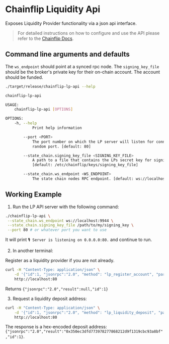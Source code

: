 # Chainflip Liquidity Api

Exposes Liquidity Provider functionality via a json api interface.

> For detailed instructions on how to configure and use the API please refer to the  [Chainflip Docs](https://docs.chainflip.io/integration/liquidity-provision/lp-api).

## Command line arguments and defaults

The `ws_endpoint` should point at a synced rpc node.
The `signing_key_file` should be the broker's private key for their on-chain account. The account should be funded.

```bash copy
./target/release/chainflip-lp-api --help
```

```sh
chainflip-lp-api

USAGE:
    chainflip-lp-api [OPTIONS]

OPTIONS:
    -h, --help
            Print help information

        --port <PORT>
            The port number on which the LP server will listen for connections. Use 0 to assign a
            random port. [default: 80]

        --state_chain.signing_key_file <SIGNING_KEY_FILE>
            A path to a file that contains the LPs secret key for signing extrinsics. 
            [default: /etc/chainflip/keys/signing_key_file]

        --state_chain.ws_endpoint <WS_ENDPOINT>
            The state chain nodes RPC endpoint. [default: ws://localhost:9944]
```

## Working Example

1. Run the LP API server with the following command:

```bash copy
./chainflip-lp-api \
 --state_chain.ws_endpoint ws://localhost:9944 \
 --state_chain.signing_key_file /path/to/my/signing_key \
 --port 80 # or whatever port you want to use
```

It will print `🎙 Server is listening on 0.0.0.0:80.` and continue to run.

2. In another terminal:

Register as a liquidity provider if you are not already.

```bash copy
curl -H "Content-Type: application/json" \
    -d '{"id":1, "jsonrpc":"2.0", "method": "lp_register_account", "params": [0]}' \
    http://localhost:80
```

Returns `{"jsonrpc":"2.0","result":null,"id":1}`

3. Request a liquidity deposit address:

```bash copy
curl -H "Content-Type: application/json" \
    -d '{"id":1, "jsonrpc":"2.0", "method": "lp_liquidity_deposit", "params": ["Eth"]}' \
    http://localhost:80
```

The response is a hex-encoded deposit address: `{"jsonrpc":"2.0","result":"0x350ec3dfd773978277868212d9f1319cbc93a8bf","id":1}`.
